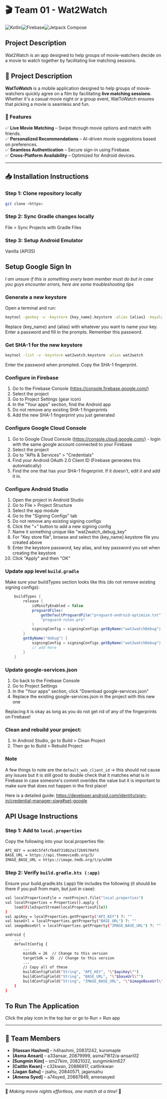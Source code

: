 # 🎬 Team 01 - Wat2Watch
![Kotlin](https://img.shields.io/badge/Kotlin-%230095D5.svg?&style=for-the-badge&logo=kotlin&logoColor=white)![Firebase](https://img.shields.io/badge/Firebase-%23FFCA28.svg?&style=for-the-badge&logo=firebase&logoColor=white)![Jetpack Compose](https://img.shields.io/badge/Jetpack_Compose-%234285F4.svg?style=for-the-badge&logo=android&logoColor=white)
## Project Description
Wat2Watch is an app designed to help groups of movie-watchers 
decide on a movie to watch together by facilitating live matching sessions.

## 📌 Project Description
**WatToWatch** is a mobile application designed to help groups of movie-watchers quickly agree on a film by facilitating **live matching sessions**. Whether it's a casual movie night or a group event, WatToWatch ensures that picking a movie is seamless and fun.

### 🎯 Features
✅ **Live Movie Matching** – Swipe through movie options and match with friends.\
✅ **Personalized Recommendations** – AI-driven movie suggestions based on preferences.\
✅ **Seamless Authentication** – Secure sign-in using Firebase.\
✅ **Cross-Platform Availability** – Optimized for Android devices.

---

## 📥 Installation Instructions
### Step 1: Clone repository locally
```bash
git clone <https>
```

### Step 2: Sync Gradle changes locally
File > Sync Projects with Gradle Files

### Step 3: Setup Android Emulator
Vanilla (API35)

## Setup Google Sign In
*I am unsure if this is something every team member must do but in case you guys encounter errors, here are some troubleshooting tips*

### Generate a new keystore
Open a terminal and run:
```bash
keytool -genkey -v -keystore {key_name}.keystore -alias {alias} -keyalg RSA -keysize 2048 -validity 10000
```

Replace {key_name} and {alias} with whatever you want to name your key.
Enter a password and fill in the prompts. Remember this password.

### Get SHA-1 for the new keystore
```bash
keytool -list -v -keystore wat2watch.keystore -alias wat2watch
```

Enter the password when prompted. Copy the SHA-1 fingerprint.

### Configure in Firebase
1. Go to the Firebase Console (https://console.firebase.google.com/)
2. Select the project
3. Go to Project Settings (gear icon)
4. In the "Your apps" section, find the Android app
5. Do not remove any existing SHA-1 fingerprints
6. Add the new SHA-1 fingerprint you just generated

### Configure Google Cloud Console
1. Go to Google Cloud Console (https://console.cloud.google.com/) - login with the same google account connected to your Firebase
2. Select the project
3. Go to "APIs & Services" > "Credentials"
4. Find your Android OAuth 2.0 Client ID (Firebase generates this automatically)
5. Find the one that has your SHA-1 fingerprint. If it doesn't, edit it and add it in.

### Configure Android Studio
1. Open the project in Android Studio
2. Go to File > Project Structure
3. Select the app module
4. Go to the "Signing Configs" tab
5. Do not remove any existing signing configs
6. Click the "+" button to add a new signing config
7. Name it something unique like "wat2watch_debug_key"
8. For "Key store file", browse and select the {key_name}.keystore file you created above
9. Enter the keystore password, key alias, and key password you set when creating the keystore
10. Click "Apply" and then "OK"

### Update app level `build.gradle`
Make sure your buildTypes section looks like this (do not remove existing signing configs):
```gradle
    buildTypes {
        release {
            isMinifyEnabled = false
            proguardFiles(
                getDefaultProguardFile("proguard-android-optimize.txt"),
                "proguard-rules.pro"
            )
            signingConfig = signingConfigs.getByName("wat2watchDebug")
        }
        getByName("debug") {
            signingConfig = signingConfigs.getByName("wat2watchDebug")
            // add here
        }
    }
```

### Update google-services.json
1. Go back to the Firebase Console
2. Go to Project Settings
3. In the "Your apps" section, click "Download google-services.json"
4. Replace the existing google-services.json in the project with this new one

Replacing it is okay as long as you do not get rid of any of the fingerprints on Firebase!

### Clean and rebuild your project:
1. In Android Studio, go to Build > Clean Project
2. Then go to Build > Rebuild Project

### Note
A few things to note are the `default_web_client_id` -> this should not cause any issues but it is still good to double check that it matches what is in Firebase in case someone's commit overides the value but it is important to make sure that does not happen in the first place!

Here is a detailed guide: https://developer.android.com/identity/sign-in/credential-manager-siwg#set-google

## API Usage Instructions

### Step 1: Add to `local.properties`
Copy the following into your local.properties file:
```bash
API_KEY = ec4dc5f4fcfb4d7318b2a172b95704fd
BASE_URL = https://api.themoviedb.org/3/
IMAGE_BASE_URL = https://image.tmdb.org/t/p/w500
```

### Step 2: Verify `build.gradle.kts (:app)`
Ensure your build.gradle.kts (:app) file includes the following (it should be there if you pull from main, but just in case):
```bash
val localPropertiesFile = rootProject.file("local.properties")
val localProperties = Properties().apply {
    load(FileInputStream(localPropertiesFile))
}
val apiKey = localProperties.getProperty("API_KEY") ?: ""
val baseUrl = localProperties.getProperty("BASE_URL") ?: ""
val imageBaseUrl = localProperties.getProperty("IMAGE_BASE_URL") ?: ""

android {
    ...
    defaultConfig {
        ...
        minSdk = 26  // Change to this version
        targetSdk = 35  // Change to this version
        ...
        // Copy all of these
        buildConfigField("String", "API_KEY", "\"$apiKey\"") 
        buildConfigField("String", "BASE_URL", "\"$baseUrl\"")
        buildConfigField("String", "IMAGE_BASE_URL", "\"$imageBaseUrl\"")
    }
}
```

## To Run The Application

Click the play icon in the top bar or go to Run > Run app

---

## 👥 Team Members
- **[Hassan Hashmi]** – h4hashmi, 20831242, kuromaple
- **[Asma Ansari]** – a33ansar, 20879999, asma71612/a-ansari02
- **[Sungmin Kim]** – sm27kim, 20821022, sungminkim627
- **[Caitlin Kwan]** – c32kwan, 20886817, caitlinkwan
- **[Jagan Sahu]** – jsahu, 20840571, jagansahu
- **[Amena Syed]** – a74syed, 20887849, amenasyed

---

🚀 *Making movie nights effortless, one match at a time!* 🍿  
